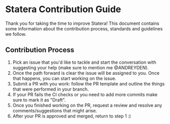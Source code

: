 # Statera Contribution Guide

Thank you for taking the time to improve Statera!
This document contains some information about the contribution process, standards and guidelines we follow.

## Contribution Process

1. Pick an issue that you'd like to tackle and start the conversation with suggesting your help (make sure to mention me @ANDREYDEN).
2. Once the path forward is clear the issue will be assigned to you. Once that happens, you can start working on the issue.
3. Submit a PR with you work: follow the PR template and outline the things that were performed in your branch.
4. If your PR fails the CI checks or you need to add more commits make sure to mark it as "Draft".
5. Once you finished working on the PR, request a review and resolve any comments/suggestions that might arise.
6. After your PR is approved and merged, return to step 1 :)
